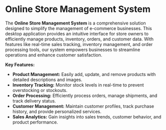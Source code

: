 # Online Store Management System

The **Online Store Management System** is a comprehensive solution designed to simplify the management of e-commerce businesses. This desktop application provides an intuitive interface for store owners to efficiently manage products, inventory, orders, and customer data. With features like real-time sales tracking, inventory management, and order processing tools, our system empowers businesses to streamline operations and enhance customer satisfaction.

**Key Features:**
- **Product Management:** Easily add, update, and remove products with detailed descriptions and images.
- **Inventory Tracking:** Monitor stock levels in real-time to prevent overstocking or stockouts.
- **Order Processing:** Efficiently process orders, manage shipments, and track delivery status.
- **Customer Management:** Maintain customer profiles, track purchase history, and provide personalized services.
- **Sales Analytics:** Gain insights into sales trends, customer behavior, and product performance.
